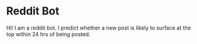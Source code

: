 # Reddit Bot

Hi! I am a reddit bot. I predict whether a new post is likely to surface at the top within 24 hrs of being posted.
